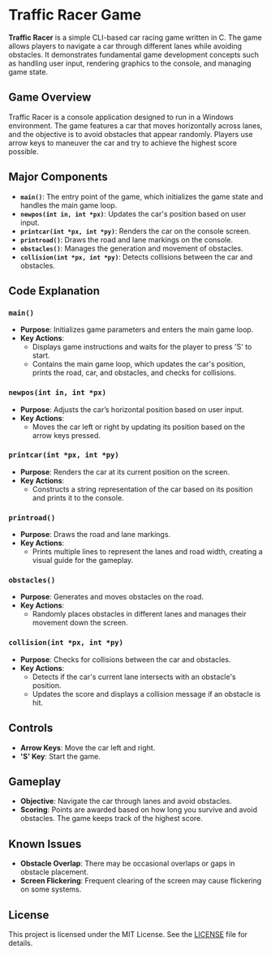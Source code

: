 
# Traffic Racer Game

**Traffic Racer** is a simple CLI-based car racing game written in C. The game allows players to navigate a car through different lanes while avoiding obstacles. It demonstrates fundamental game development concepts such as handling user input, rendering graphics to the console, and managing game state.


## Game Overview

Traffic Racer is a console application designed to run in a Windows environment. The game features a car that moves horizontally across lanes, and the objective is to avoid obstacles that appear randomly. Players use arrow keys to maneuver the car and try to achieve the highest score possible.

## Major Components

- **`main()`**: The entry point of the game, which initializes the game state and handles the main game loop.
- **`newpos(int in, int *px)`**: Updates the car's position based on user input.
- **`printcar(int *px, int *py)`**: Renders the car on the console screen.
- **`printroad()`**: Draws the road and lane markings on the console.
- **`obstacles()`**: Manages the generation and movement of obstacles.
- **`collision(int *px, int *py)`**: Detects collisions between the car and obstacles.

## Code Explanation

### `main()`

- **Purpose**: Initializes game parameters and enters the main game loop.
- **Key Actions**:
  - Displays game instructions and waits for the player to press 'S' to start.
  - Contains the main game loop, which updates the car's position, prints the road, car, and obstacles, and checks for collisions.

### `newpos(int in, int *px)`

- **Purpose**: Adjusts the car’s horizontal position based on user input.
- **Key Actions**:
  - Moves the car left or right by updating its position based on the arrow keys pressed.

### `printcar(int *px, int *py)`

- **Purpose**: Renders the car at its current position on the screen.
- **Key Actions**:
  - Constructs a string representation of the car based on its position and prints it to the console.

### `printroad()`

- **Purpose**: Draws the road and lane markings.
- **Key Actions**:
  - Prints multiple lines to represent the lanes and road width, creating a visual guide for the gameplay.

### `obstacles()`

- **Purpose**: Generates and moves obstacles on the road.
- **Key Actions**:
  - Randomly places obstacles in different lanes and manages their movement down the screen.

### `collision(int *px, int *py)`

- **Purpose**: Checks for collisions between the car and obstacles.
- **Key Actions**:
  - Detects if the car's current lane intersects with an obstacle's position.
  - Updates the score and displays a collision message if an obstacle is hit.


## Controls

- **Arrow Keys**: Move the car left and right.
- **'S' Key**: Start the game.

## Gameplay

- **Objective**: Navigate the car through lanes and avoid obstacles.
- **Scoring**: Points are awarded based on how long you survive and avoid obstacles. The game keeps track of the highest score.

## Known Issues

- **Obstacle Overlap**: There may be occasional overlaps or gaps in obstacle placement.
- **Screen Flickering**: Frequent clearing of the screen may cause flickering on some systems.

## License

This project is licensed under the MIT License. See the [LICENSE](LICENSE) file for details.
